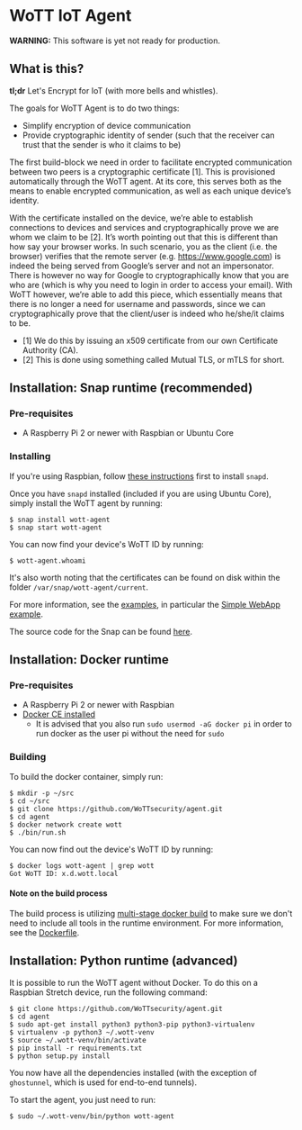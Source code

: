 # WoTT IoT Agent

**WARNING:** This software is yet not ready for production.

## What is this?

**tl;dr** Let's Encrypt for IoT (with more bells and whistles).

The goals for WoTT Agent is to do two things:

 * Simplify encryption of device communication
 * Provide cryptographic identity of sender (such that the receiver can trust that the sender is who it claims to be)

The first build-block we need in order to facilitate encrypted communication between two peers is a cryptographic certificate [1]. This is provisioned automatically through the WoTT agent. At its core, this serves both as the means to enable encrypted communication, as well as each unique device’s identity.

With the certificate installed on the device, we’re able to establish connections to devices and services and cryptographically prove we are whom we claim to be [2]. It’s worth pointing out that this is different than how say your browser works. In such scenario, you as the client (i.e. the browser) verifies that the remote server (e.g. https://www.google.com) is indeed the being served from Google’s server and not an impersonator. There is however no way for Google to cryptographically know that you are who are (which is why you need to login in order to access your email). With WoTT however, we’re able to add this piece, which essentially means that there is no longer a need for username and passwords, since we can cryptographically prove that the client/user is indeed who he/she/it claims to be.

* [1] We do this by issuing an x509 certificate from our own Certificate Authority (CA).
* [2] This is done using something called Mutual TLS, or mTLS for short.


## Installation: Snap runtime (recommended)

### Pre-requisites

* A Raspberry Pi 2 or newer with Raspbian or Ubuntu Core

### Installing

If you're using Raspbian, follow [these instructions](https://docs.snapcraft.io/installing-snap-on-raspbian/6754) first to install `snapd`.

Once you have `snapd` installed (included if you are using Ubuntu Core), simply install the WoTT agent by running:

```
$ snap install wott-agent
$ snap start wott-agent
```

You can now find your device's WoTT ID by running:

```
$ wott-agent.whoami
```

It's also worth noting that the certificates can be found on disk within the folder `/var/snap/wott-agent/current`.

For more information, see the [examples](https://github.com/WoTTsecurity/agent/tree/master/examples), in particular the [Simple WebApp example](https://github.com/WoTTsecurity/agent/tree/master/examples/simple-webapp).

The source code for the Snap can be found [here](https://github.com/WoTTsecurity/wott-agent-snap).

## Installation: Docker runtime

### Pre-requisites

* A Raspberry Pi 2 or newer with Raspbian
* [Docker CE installed](https://docs.docker.com/install/linux/docker-ce/debian/)
  * It is advised that you also run `sudo usermod -aG docker pi` in order to run docker as the user pi without the need for `sudo`

### Building

To build the docker container, simply run:

```
$ mkdir -p ~/src
$ cd ~/src
$ git clone https://github.com/WoTTsecurity/agent.git
$ cd agent
$ docker network create wott
$ ./bin/run.sh
```

You can now find out the device's WoTT ID by running:

```
$ docker logs wott-agent | grep wott
Got WoTT ID: x.d.wott.local
```

#### Note on the build process

The build process is utilizing [multi-stage docker build](https://docs.docker.com/develop/develop-images/multistage-build/) to make sure we don't need to include all tools in the runtime environment. For more information, see the [Dockerfile](https://github.com/WoTTsecurity/agent/blob/master/Dockerfile).


## Installation:  Python runtime (advanced)

It is possible to run the WoTT agent without Docker. To do this on a Raspbian Stretch device, run the following command:

```
$ git clone https://github.com/WoTTsecurity/agent.git
$ cd agent
$ sudo apt-get install python3 python3-pip python3-virtualenv
$ virtualenv -p python3 ~/.wott-venv
$ source ~/.wott-venv/bin/activate
$ pip install -r requirements.txt
$ python setup.py install
```

You now have all the dependencies installed (with the exception of `ghostunnel`, which is used for end-to-end tunnels).

To start the agent, you just need to run:

```
$ sudo ~/.wott-venv/bin/python wott-agent
```
